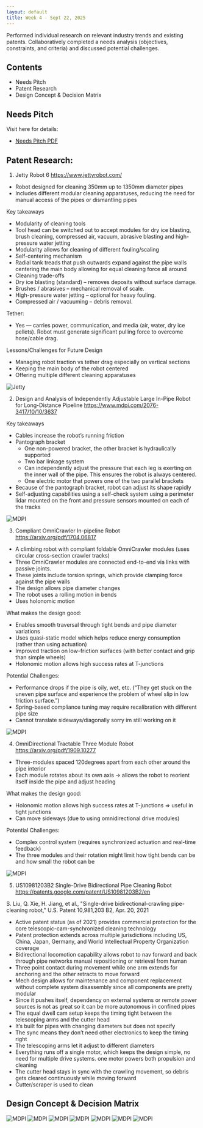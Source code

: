 ```yaml
---
layout: default
title: Week 4 - Sept 22, 2025
---
```


Performed individual research on relevant industry trends and existing patents. Collaboratively completed a needs analysis (objectives, constraints, and criteria) and discussed potential challenges.

## Contents
- Needs Pitch
- Patent Research
- Design Concept & Decision Matrix

## Needs Pitch
Visit here for details:
- [Needs Pitch PDF](https://github.com/warisz/mte-capstone/blob/f968de8cd1b1466b248542422659c415c2c480a8/09_24_MTE481_Needs_Pitch.pdf)

## Patent Research: 

1) Jetty Robot 6 
https://www.jettyrobot.com/ 
- Robot designed for cleaning 350mm up to 1350mm diameter pipes 
- Includes different modular cleaning apparatuses, reducing the need for manual access of the pipes or dismantling pipes 

 
Key takeaways 
- Modularity of cleaning tools 
- Tool head can be switched out to accept modules for dry ice blasting, brush cleaning, compressed air, vacuum, abrasive blasting and high-pressure water jetting 
- Modularity allows for cleaning of different fouling/scaling  
- Self-centering mechanism 
- Radial tank treads that push outwards expand against the pipe walls centering the main body allowing for equal cleaning force all around 
- Cleaning trade-offs 
- Dry ice blasting (standard) – removes deposits without surface damage. 
- Brushes / abrasives – mechanical removal of scale. 
- High-pressure water jetting – optional for heavy fouling. 
- Compressed air / vacuuming – debris removal. 

Tether: 
- Yes — carries power, communication, and media (air, water, dry ice pellets). Robot must generate significant pulling force to overcome hose/cable drag. 

Lessons/Challenges for Future Design 
- Managing robot traction vs tether drag especially on vertical sections 
- Keeping the main body of the robot centered 
- Offering multiple different cleaning apparatuses 

![Jetty](../images/sept-22-jetty.png)



2) Design and Analysis of Independently Adjustable Large In-Pipe Robot for Long-Distance Pipeline 
https://www.mdpi.com/2076-3417/10/10/3637 

Key takeaways 
- Cables increase the robot’s running friction 
- Pantograph bracket 
    - One non-powered bracket, the other bracket is hydraulically supported 
    - Two bar linkage system 
    - Can independently adjust the pressure that each leg is exerting on the inner wall of the pipe. This ensures the robot is always centered.  
    - One electric motor that powers one of the two parallel brackets 
- Because of the pantograph bracket, robot can adjust its shape rapidly 
- Self-adjusting capabilities using a self-check system using a perimeter lidar mounted on the front and pressure sensors mounted on each of the tracks 

![MDPI](../images/sept-22-mdpi.png)

3) Compliant OmniCrawler In-pipeline Robot 
https://arxiv.org/pdf/1704.06817 

- A climbing robot with compliant foldable OmniCrawler modules (uses circular cross-section crawler tracks) 
- Three OmniCrawler modules are connected end-to-end via links with passive joints. 
- These joints include torsion springs, which provide clamping force against the pipe walls 
- The design allows pipe diameter changes 
- The robot uses a rolling motion in bends 
- Uses holonomic motion  

What makes the design good:
- Enables smooth traversal through tight bends and pipe diameter variations 
- Uses quasi-static model which helps reduce energy consumption (rather than using actuation) 
- Improved traction on low-friction surfaces (with better contact and grip than simple wheels) 
- Holonomic motion allows high success rates at T-junctions 

Potential Challenges:
- Performance drops if the pipe is oily, wet, etc. (“They get stuck on the uneven pipe surface and experience the problem of wheel slip in low friction surface.”) 
- Spring-based compliance tuning may require recalibration with different pipe size 
- Cannot translate sideways/diagonally sorry im still working on it 

![MDPI](../images/sept-22-omni-crawler.png)


4) OmniDirectional Tractable Three Module Robot 
https://arxiv.org/pdf/1909.10277 
- Three-modules spaced 120degrees apart from each other around the pipe interior 
- Each module rotates about its own axis -> allows the robot to reorient itself inside the pipe and adjust heading 

What makes the design good:
- Holonomic motion allows high success rates at T-junctions => useful in tight junctions 
- Can move sideways (due to using omnidirectional drive modules) 

Potential Challenges:
- Complex control system (requires synchronized actuation and real-time feedback) 
- The three modules and their rotation might limit how tight bends can be and how small the robot can be 

![MDPI](../images/sept-22-omnidirection.png)


5) US10981203B2 Single-Drive Bidirectional Pipe Cleaning Robot 
https://patents.google.com/patent/US10981203B2/en 

S. Liu, Q. Xie, H. Jiang, et al., "Single-drive bidirectional-crawling pipe-cleaning robot," U.S. Patent 10,981,203 B2, Apr. 20, 2021 

- Active patent status (as of 2021) provides commercial protection for the core telescopic-cam-synchronized cleaning technology 
- Patent protection extends across multiple jurisdictions including US, China, Japan, Germany, and World Intellectual Property Organization coverage 
- Bidirectional locomotion capability allows robot to nav forward and back through pipe networks manual repositioning or retrieval from human 
- Three point contact during movement while one arm extends for anchoring and the other retracts to move forward 
- Mech design allows for maintenance and component replacement without complete system disassembly since all components are pretty modular 
- Since it pushes itself, dependency on external systems or remote power sources is not as great so it can be more autonomous in confined pipes 
- The equal dwell cam setup keeps the timing tight between the telescoping arms and the cutter head 
- It’s built for pipes with changing diameters but does not specify 
- The sync means they don’t need other electronics to keep the timing right 
- The telescoping arms let it adjust to different diameters 
- Everything runs off a single motor, which keeps the design simple, no need for multiple drive systems. one motor powers both propulsion and cleaning 
- The cutter head stays in sync with the crawling movement, so debris gets cleared continuously while moving forward 
- Cutter/scraper is used to clean  


## Design Concept & Decision Matrix
![MDPI](../images/Slide1.jpg)
![MDPI](../images/Slide2.jpg)
![MDPI](../images/Slide3.jpg)
![MDPI](../images/Slide4.jpg)
![MDPI](../images/Slide5.jpg)
![MDPI](../images/Slide6.jpg)
![MDPI](../images/Slide7.jpg)
